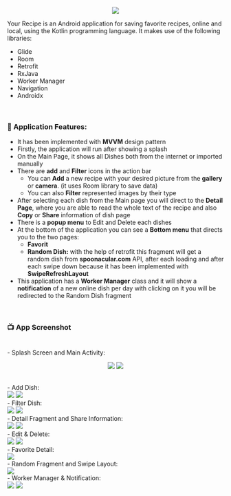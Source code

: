 <p align="center">
  <img src="https://user-images.githubusercontent.com/63088252/171119093-bd3b178a-14c8-4228-aa43-69b455b49f19.jpg" />
</p>

Your Recipe is an Android application for saving favorite recipes, online and local, using the Kotlin programming language.
It makes use of the following libraries: <br />
- Glide 
- Room
- Retrofit
- RxJava
- Worker Manager
- Navigation
- Androidx
 <br />

### 📕 Application Features:

<ul>
  <li>It has been implemented with <b>MVVM</b> design pattern</li>
  <li>Firstly, the application will run after showing a splash</li>
  <li>On the Main Page, it shows all Dishes both from the internet or imported manually</li>
  <li>There are <b>add</b> and <b>Filter</b> icons in the action bar
    <ul>
      <li>You can <b>Add</b> a new recipe with your desired picture from the <b>gallery</b> or <b>camera</b>. (it uses Room library to save data)</li>
      <li>You can also <b>Filter</b> represented images by their type</li>
    </ul>
  </li>
  <li>After selecting each dish from the Main page you will direct to the <b>Detail Page</b>, where you are able to read the whole text of the recipe and also <b>Copy</b> or <b>Share</b> information of dish page</li>
  <li>There is a <b>popup menu</b> to Edit and Delete each dishes</li>
  <li>At the bottom of the application you can see a <b>Bottom menu</b> that directs you to the two pages:
  <ul>
      <li><b>Favorit</b></li>
      <li><b>Random Dish:</b> with the help of retrofit this fragment will get a random dish from <b>spoonacular.com</b> API, after each loading and after each swipe down because it has been implemented with <b>SwipeRefreshLayout</b></li>
    </ul>
  </li>
  <li>This application has a <b>Worker Manager</b> class and it will show a <b>notification</b> of a new online dish per day with clicking on it you will be redirected to the Random Dish fragment</li>
</ul>
<br />
    
### 📺 App Screenshot
<br />
- Splash Screen and Main Activity: <br />
<p align="center"><img src="https://user-images.githubusercontent.com/63088252/171140277-ed0f7236-ca60-4fb4-a4dc-ef407e519a79.png" /> <img src="https://user-images.githubusercontent.com/63088252/171132452-57b6fcd3-c38c-4401-834b-d66775b22f45.png" /></p>
<br />
- Add Dish: <br />
<img src="https://user-images.githubusercontent.com/63088252/171132488-73ebcc49-867c-4c44-9cd1-83b9e527569a.png" />
<img src="https://user-images.githubusercontent.com/63088252/171138686-a1debd56-de7c-4fbc-96e4-d05e071eb6ec.png" />
<br />
- Filter Dish: <br />
<img src="https://user-images.githubusercontent.com/63088252/171138853-07fd31b7-5deb-45ec-9f4f-059938d76e11.png" />
<img src="https://user-images.githubusercontent.com/63088252/171138886-26599966-3601-4da3-ad87-56d0a5060991.png" />
<br />
- Detail Fragment and Share Information: <br />
<img src="https://user-images.githubusercontent.com/63088252/171138992-03c4923b-6f3c-4777-aed2-65b9891d16ab.png" />
<img src="https://user-images.githubusercontent.com/63088252/171139089-23bfefa8-9f3f-4cc5-8fff-bf1f338b33bd.png" />
<br />
- Edit & Delete: <br />
<img src="https://user-images.githubusercontent.com/63088252/171139257-48f5b756-98a2-4c62-b2bb-c9d1bf1ce1a0.png" />
<img src="https://user-images.githubusercontent.com/63088252/171139278-fafb042f-4800-477f-98e4-070257d49225.png" />
<br />
- Favorite Detail: <br />
<img src="https://user-images.githubusercontent.com/63088252/171139467-cb9c1a86-a3f6-444f-b719-948aa5e9cce5.png" />
<br />
- Random Fragment and Swipe Layout: <br />
<img src="https://user-images.githubusercontent.com/63088252/171139687-501d5751-f716-44ab-b348-fb8a57c7823f.png" />
<br />
- Worker Manager & Notification: <br /> 
<img src="https://user-images.githubusercontent.com/63088252/171139879-7d821591-e614-40b2-a90a-7827cc27364f.png" />
<img src="https://user-images.githubusercontent.com/63088252/171139896-22c184c2-69d8-49a3-a62c-00a055b9cf17.png" />

